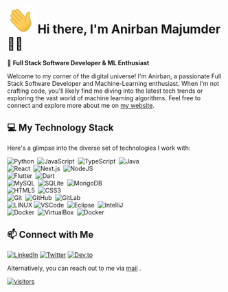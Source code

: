 # <img src="images/Hi.gif" height="64px" width="64px"> Hi there, I'm Anirban Majumder 👨‍💻

🌟 **Full Stack Software Developer & ML Enthusiast**

Welcome to my corner of the digital universe! I'm Anirban, a passionate Full Stack Software Developer and Machine-Learning enthusiast. When I'm not crafting code, you'll likely find me diving into the latest tech trends or exploring the vast world of machine learning algorithms. Feel free to connect and explore more about me on [my website](https://anirbanmajumder.vercel.app/).

## 💻 My Technology Stack

Here's a glimpse into the diverse set of technologies I work with:

![Python](https://img.shields.io/badge/PYTHON-3776AB.svg?&style=flat&logo=python&logoColor=white)&nbsp;
![JavaScript](https://img.shields.io/badge/JAVASCRIPT-323330.svg?&style=flat&logo=javascript&logoColor=%23F7DF1E)&nbsp;
![TypeScript](https://img.shields.io/badge/TYPESCRIPT-%23007ACC.svg?&style=flat&logo=typescript&logoColor=white)&nbsp;
![Java](https://img.shields.io/badge/Java-007396.svg?style=flat&logoColor=white)&nbsp;\
![React](https://img.shields.io/badge/-React-blue?&style=flat&logo=react&logoColor=white)&nbsp;
![Next.js](https://img.shields.io/badge/Next.js-000000.svg?&style=flat&logo=next.js&logoColor=white)&nbsp;
![NodeJS](https://img.shields.io/badge/NODEJS-339933.svg?&style=flat&logo=node.js&logoColor=white)&nbsp;\
![Flutter](https://img.shields.io/badge/Flutter-02569B.svg?&style=flat&logo=flutter&logoColor=white)&nbsp;
![Dart](https://img.shields.io/badge/Dart-0175C2.svg?&style=flat&logo=dart&logoColor=white)&nbsp;\
![MySQL](https://img.shields.io/badge/-MYSQL-blue?&style=flat&logo=mysql&logoColor=white)&nbsp;
![SQLite](https://img.shields.io/badge/SQLITE-003B57.svg?&style=flat&logo=sqlite&logoColor=white)&nbsp;
![MongoDB](https://img.shields.io/badge/MONGODB-47A248.svg?&style=flat&logo=mongodb&logoColor=white)&nbsp;\
![HTML5](https://img.shields.io/badge/HTML5-E34F26.svg?&style=flat&logo=html5&logoColor=white)&nbsp;
![CSS3](https://img.shields.io/badge/CSS3-%231572B6.svg?&style=flat&logo=css3&logoColor=white)&nbsp;\
![Git](https://img.shields.io/badge/GIT-%23F05033.svg?&style=flat&logo=git&logoColor=white)&nbsp;
![GitHub](https://img.shields.io/badge/GITHUB-%23121011.svg?&style=flat&logo=github&logoColor=white)&nbsp;
![GitLab](https://img.shields.io/badge/GITLAB-%23181717.svg?&style=flat&logo=gitlab&logoColor=white)&nbsp;\
![LINUX](https://img.shields.io/badge/LINUX-FCC624?style=flat-square&logo=linux&logoColor=black)
![VSCode](https://img.shields.io/badge/VSCODE-007ACC.svg?&style=flat&logo=visual-studio-code)&nbsp;
![Eclipse](https://img.shields.io/badge/ECLIPSE-2C2255.svg?&style=flat&logo=eclipse)&nbsp;
![IntelliJ](https://img.shields.io/badge/INTELLIJ-000000.svg?&style=flat&logo=intellij-idea)&nbsp;\
![Docker](https://img.shields.io/badge/DOCKER-2496ED.svg?&style=flat&logo=docker&logoColor=white)&nbsp;
![VirtualBox](https://img.shields.io/badge/-VirtualBox-%23ff0000?&style=flat&logo=virtualbox&logoColor=white)&nbsp;
![Docker](https://img.shields.io/badge/-Kubernetes-%303030?&style=flat&logo=Kubernetes&logoColor=white)&nbsp;


## 📫 Connect with Me
[![LinkedIn](https://img.shields.io/badge/LinkedIn-0077B5?style=for-the-badge&logo=linkedin&logoColor=white)](https://www.linkedin.com/in/anirbanmajumder0/)
[![Twitter](https://img.shields.io/badge/Twitter-1DA1F2?style=for-the-badge&logo=twitter&logoColor=white)](https://twitter.com/)
[![Dev.to](https://img.shields.io/badge/dev.to-0A0A0A?style=for-the-badge&logo=dev.to&logoColor=white)](https://dev.to)


Alternatively, you can reach out to me via [mail](mailto:contact@anirbanmajumder.tech) .



[![visitors](https://img.shields.io/endpoint?color=cyan&label=Visitors&labelColor=black&logo=Fireship&logoColor=red&style=plastic&url=https%3A%2F%2Fhits.dwyl.com%2Fanirbanmajumder0%2Fanirbanmajumder0.json)](http://hits.dwyl.com/anirbanmajumder0/anirbanmajumder0)
